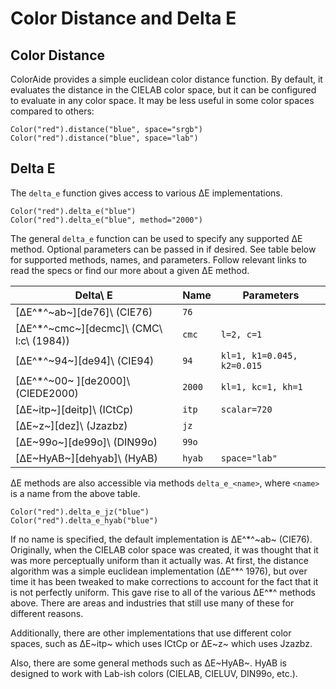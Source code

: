 # Color Distance and Delta E

## Color Distance

ColorAide provides a simple euclidean color distance function. By default, it evaluates the distance in the CIELAB color
space, but it can be configured to evaluate in any color space. It may be less useful in some color spaces compared to
others:

```playground
Color("red").distance("blue", space="srgb")
Color("red").distance("blue", space="lab")
```

## Delta E

The `delta_e` function gives access to various ∆E implementations.

```playground
Color("red").delta_e("blue")
Color("red").delta_e("blue", method="2000")
```

The general `delta_e` function can be used to specify any supported ∆E method. Optional parameters can be passed in if
desired. See table below for supported methods, names, and parameters. Follow relevant links to read the specs or find
our more about a given ∆E method.

Delta\ E                                 | Name            | Parameters
---------------------------------------- | --------------- | --------------------
[∆E^\*^~ab~][de76]\ (CIE76)              | `76`            |
[∆E^\*^~cmc~][decmc]\ (CMC\ l:c\ (1984)) | `cmc`           | `l=2, c=1`
[∆E^\*^~94~][de94]\ (CIE94)              | `94`            | `kl=1, k1=0.045, k2=0.015`
[∆E^\*^~00~ ][de2000]\ (CIEDE2000)       | `2000`          | `kl=1, kc=1, kh=1`
[∆E~itp~][deitp]\ (ICtCp)                | `itp`           | `scalar=720`
[∆E~z~][dez]\ (Jzazbz)                   | `jz`            |
[∆E~99o~][de99o]\ (DIN99o)               | `99o`           |
[∆E~HyAB~][dehyab]\ (HyAB)               | `hyab`          | `space="lab"`

∆E methods are also accessible via methods `delta_e_<name>`, where `<name>` is a name from the above table.

```playground
Color("red").delta_e_jz("blue")
Color("red").delta_e_hyab("blue")
```

If no name is specified, the default implementation is ∆E^\*^~ab~ (CIE76). Originally, when the CIELAB color space was
created, it was thought that it was more perceptually uniform than it actually was. At first, the distance algorithm was
a simple euclidean implementation (∆E^\*^ 1976), but over time it has been tweaked to make corrections to account for
the fact that it is not perfectly uniform. This gave rise to all of the various ∆E^\*^ methods above. There are areas
and industries that still use many of these for different reasons.

Additionally, there are other implementations that use different color spaces, such as ∆E~itp~ which uses ICtCp or ∆E~z~
which uses Jzazbz.

Also, there are some general methods such as ∆E~HyAB~. HyAB is designed to work with Lab-ish colors (CIELAB, CIELUV,
DIN99o, etc.).
